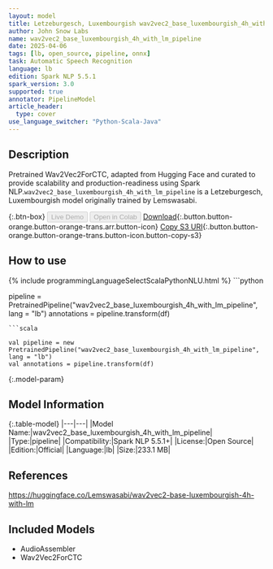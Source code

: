 ```yaml
---
layout: model
title: Letzeburgesch, Luxembourgish wav2vec2_base_luxembourgish_4h_with_lm_pipeline pipeline Wav2Vec2ForCTC from Lemswasabi
author: John Snow Labs
name: wav2vec2_base_luxembourgish_4h_with_lm_pipeline
date: 2025-04-06
tags: [lb, open_source, pipeline, onnx]
task: Automatic Speech Recognition
language: lb
edition: Spark NLP 5.5.1
spark_version: 3.0
supported: true
annotator: PipelineModel
article_header:
  type: cover
use_language_switcher: "Python-Scala-Java"
---
```


## Description

Pretrained Wav2Vec2ForCTC, adapted from Hugging Face and curated to provide scalability and production-readiness using Spark NLP.`wav2vec2_base_luxembourgish_4h_with_lm_pipeline` is a Letzeburgesch, Luxembourgish model originally trained by Lemswasabi.

{:.btn-box}
<button class="button button-orange" disabled>Live Demo</button>
<button class="button button-orange" disabled>Open in Colab</button>
[Download](https://s3.amazonaws.com/auxdata.johnsnowlabs.com/public/models/wav2vec2_base_luxembourgish_4h_with_lm_pipeline_lb_5.5.1_3.0_1743944403267.zip){:.button.button-orange.button-orange-trans.arr.button-icon}
[Copy S3 URI](s3://auxdata.johnsnowlabs.com/public/models/wav2vec2_base_luxembourgish_4h_with_lm_pipeline_lb_5.5.1_3.0_1743944403267.zip){:.button.button-orange.button-orange-trans.button-icon.button-copy-s3}

## How to use



<div class="tabs-box" markdown="1">
{% include programmingLanguageSelectScalaPythonNLU.html %}
```python

pipeline = PretrainedPipeline("wav2vec2_base_luxembourgish_4h_with_lm_pipeline", lang = "lb")
annotations =  pipeline.transform(df)   

```
```scala

val pipeline = new PretrainedPipeline("wav2vec2_base_luxembourgish_4h_with_lm_pipeline", lang = "lb")
val annotations = pipeline.transform(df)

```
</div>

{:.model-param}
## Model Information

{:.table-model}
|---|---|
|Model Name:|wav2vec2_base_luxembourgish_4h_with_lm_pipeline|
|Type:|pipeline|
|Compatibility:|Spark NLP 5.5.1+|
|License:|Open Source|
|Edition:|Official|
|Language:|lb|
|Size:|233.1 MB|

## References

https://huggingface.co/Lemswasabi/wav2vec2-base-luxembourgish-4h-with-lm

## Included Models

- AudioAssembler
- Wav2Vec2ForCTC